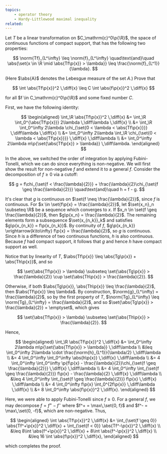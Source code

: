 ```yaml
---
topics:
    - operator theory
    - Hardy-Littlewood maximal inequality
related:
---
```


<problem>

Let $T$ be a linear transformation on $C_\mathrm{c}^0\p{\R}$, the space of continuous functions of compact support, that has the following two properties:

$$
\norm{Tf}_{L^\infty} \leq \norm{f}_{L^\infty}
\quad\text{and}\quad
\abs{\set{x \in \R \mid \abs{Tf\p{x}} > \lambda}} \leq \frac{\norm{f}_{L^1}}{\lambda}.
$$

(Here $\abs{A}$ denotes the Lebesgue measure of the set $A$.) Prove that

$$
\int \abs{Tf\p{x}}^2 \,\diff{x}
    \leq C \int \abs{f\p{x}}^2 \,\diff{x}
$$

for all $f \in C_\mathrm{c}^0\p{\R}$ and some fixed number $C$.

</problem>

<solution>

First, we have the following identity:

$$
\begin{aligned}
    \int_\R \abs{Tf\p{x}}^2 \,\diff{x}
        &= \int_\R \int_0^{\abs{Tf\p{x}}} 2\lambda \,\diff\lambda \,\diff{x} \\
        &= \int_\R \int_0^\infty 2\lambda \chi_{\set{0 < \lambda < \abs{Tf\p{x}}}} \,\diff\lambda \,\diff{x} \\
        &= \int_0^\infty 2\lambda \int_\R \chi_{\set{0 < \lambda < \abs{Tf\p{x}}}} \,\diff{x} \,\diff\lambda \\
        &= \int_0^\infty 2\lambda m\p{\set{\abs{Tf\p{x}} > \lambda}} \,\diff\lambda.
\end{aligned}
$$

In the above, we switched the order of integration by applying Fubini-Tonelli, which we can do since everything is non-negative. We will first show the result for non-negative $f$ and extend it to a general $f$. Consider the decomposition of $f \geq 0$ via a cutoff:

$$
g = f\chi_{\set{f < \frac{\lambda}{2}}} + \frac{\lambda}{2}\chi_{\set{f \geq \frac{\lambda}{2}}}
\quad\text{and}\quad
h = f - g.
$$

It's clear that $g$ is continuous on $\set{f \neq \frac{\lambda}{2}}$, since $f$ is continuous. For $x \in \set{f\p{x} = \frac{\lambda}{2}}$, let $\set{x_n}_n \subseteq \R$ be a sequence which converges to $x$. If $x_n \in \set{f \geq \frac{\lambda}{2}}$, then $g\p{x_n} = \frac{\lambda}{2}$. The remaining elements form a subsequence $\set{x_{n_k}}_k$ and satisfies $g\p{x_{n_k}} = f\p{x_{n_k}}$. By continuity of $f$, $g\p{x_{n_k}} \xrightarrow{k\to\infty} f\p{x} = \frac{\lambda}{2}$, so $g$ is continuous. Since $h$ is a difference of two continuous functions, $h$ is also continuous. Because $f$ had compact support, it follows that $g$ and hence $h$ have compact support as well.

Notice that by linearity of $T$, $\abs{Tf\p{x}} \leq \abs{Tg\p{x}} + \abs{Th\p{x}}$, and so

$$
\set{\abs{Tf\p{x}} > \lambda} \subseteq \set{\abs{Tg\p{x}} > \frac{\lambda}{2}} \cup \set{\abs{Th\p{x}} > \frac{\lambda}{2}}.
$$

Otherwise, if both $\abs{Tg\p{x}}, \abs{Th\p{x}} \leq \frac{\lambda}{2}$, then $\abs{Tf\p{x}} \leq \lambda$. By construction, $\norm{g}_{L^\infty} = \frac{\lambda}{2}$, so by the first property of $T$, $\norm{Tg}_{L^\infty} \leq \norm{Tg}_{L^\infty} = \frac{\lambda}{2}$, and so $\set{\abs{Tg\p{x}} > \frac{\lambda}{2}} = \emptyset$, which gives

$$
\set{\abs{Tf\p{x}} > \lambda} \subseteq \set{\abs{Th\p{x}} > \frac{\lambda}{2}}.
$$

Hence,

$$
\begin{aligned}
    \int_\R \abs{Tf\p{x}}^2 \,\diff{x}
        &= \int_0^\infty 2\lambda m\p{\set{\abs{Tf\p{x}} > \lambda}} \,\diff\lambda \\
        &\leq \int_0^\infty 2\lambda \cdot \frac{\norm{h}_{L^1}}{\lambda/2} \,\diff\lambda \\
        &= 4 \int_0^\infty \int_0^\infty \abs{h\p{x}} \,\diff{x} \,\diff\lambda \\
        &= 4 \int_0^\infty \int_0^\infty \p{f\p{x} - \frac{\lambda}{2}}\chi_{\set{f \geq \frac{\lambda}{2}}} \,\diff{x} \,\diff\lambda \\
        &= 4 \int_0^\infty \int_{\set{f \geq \frac{\lambda}{2}}} f\p{x} - \frac{\lambda}{2} \,\diff{x} \,\diff\lambda \\
        &\leq 4 \int_0^\infty \int_{\set{f \geq \frac{\lambda}{2}}} f\p{x} \,\diff{x} \,\diff\lambda \\
        &= 4 \int_0^\infty f\p{x} \int_0^{2f\p{x}} \,\diff\lambda \,\diff{x} \\
        &= 8 \int_0^\infty \abs{f\p{x}}^2 \,\diff{x}.
\end{aligned}
$$

Here, we were able to apply Fubini-Tonelli since $f \geq 0$. For a general $f$, we may decompose $f = f^+ - f^-$ where $f^+ = \max\,\set{0, f}$ and $f^- = \max\,\set{0, -f}$, which are non-negative. Thus,

$$
\begin{aligned}
    \int \abs{Tf\p{x}}^2 \,\diff{x}
        &= \int_{\set{f \geq 0}} \abs{Tf^+\p{x}}^2 \,\diff{x} + \int_{\set{f < 0}} \abs{Tf^-\p{x}}^2 \,\diff{x} \\
        &\leq 8\int \abs{f^+\p{x}}^2 \,\diff{x} + 8\int \abs{f^-\p{x}}^2 \,\diff{x} \\
        &\leq 16 \int \abs{f\p{x}}^2 \,\diff{x},
\end{aligned}
$$

which completes the proof.

</solution>
